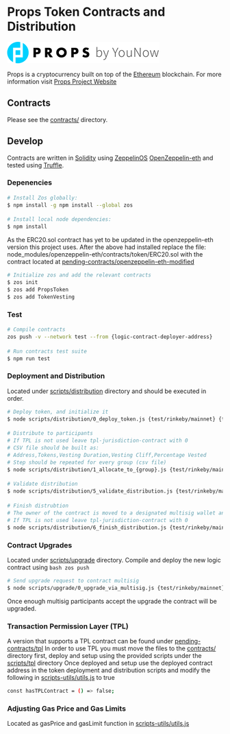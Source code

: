 # Props Token Contracts and Distribution

![Props Token](./props-logo.png?raw=true)

Props is a cryptocurrency built on top of the [Ethereum][ethereum] blockchain.
For more information visit [Props Project Website](https://propsproject.com/)

## Contracts

Please see the [contracts/](contracts) directory.

## Develop

Contracts are written in [Solidity][solidity] using [ZeppelinOS](https://github.com/zeppelinos/zos) [OpenZeppelin-eth](https://github.com/OpenZeppelin/openzeppelin-eth) and tested using [Truffle][truffle].

### Depenencies

```bash
# Install Zos globally:
$ npm install -g npm install --global zos

# Install local node dependencies:
$ npm install
```
As the ERC20.sol contract has yet to be updated in the openzeppelin-eth version this project uses. After the above had installed replace the file:
node_modules/openzeppelin-eth/contracts/token/ERC20.sol with the contract located at [pending-contracts/openzeppelin-eth-modified](pending-contracts/openzeppelin-eth-modified)

```bash
# Initialize zos and add the relevant contracts
$ zos init
$ zos add PropsToken
$ zos add TokenVesting
```
### Test

```bash
# Compile contracts
zos push -v --network test --from {logic-contract-deployer-address}

# Run contracts test suite
$ npm run test
```

### Deployment and Distribution

Located under [scripts/distribution](scripts/distribution) directory and should be executed in order.

```bash
# Deploy token, and initialize it
$ node scripts/distribution/0_deploy_token.js {test/rinkeby/mainnet} {timestamp-from-which-transfers-are-available}

# Distribute to participants
# If TPL is not used leave tpl-jurisdiction-contract with 0
# CSV file should be built as: 
# Address,Tokens,Vesting Duration,Vesting Cliff,Percentage Vested
# Step should be repeated for every group (csv file)
$ node scripts/distribution/1_allocate_to_{group}.js {test/rinkeby/mainnet} {tpl-jurisdiction-contract} {path-to-csv-file}

# Validate distribution
$ node scripts/distribution/5_validate_distribution.js {test/rinkeby/mainnet} group1,group2,...,groupN

# Finish distrubtion
# The owner of the contract is moved to a designated multisig wallet and so do all props not distributed
# If TPL is not used leave tpl-jurisdiction-contract with 0
$ node scripts/distribution/6_finish_distribution.js {test/rinkeby/mainnet} {tpl-jurisdiction-contract} {multisig-address-remaining-props} {multisig-address-contract-owner}
```
### Contract Upgrades

Located under [scripts/upgrade](scripts/upgrade) directory.
Compile and deploy the new logic contract using ```bash zos push```

```bash
# Send upgrade request to contract multisig
$ node scripts/upgrade/0_upgrade_via_multisig.js {test/rinkeby/mainnet} {multisig-address-contract-owner}
```
Once enough multisig participants accept the upgrade the contract will be upgraded.

### Transaction Permission Layer (TPL)

A version that supports a TPL contract can be found under [pending-contracts/tpl](pending-contracts/tpl)
In order to use TPL you must move the files to the [contracts/](contracts) directory first, deploy and setup using the provided scripts under the  [scripts/tpl](scripts/tpl) directory
Once deployed and setup use the deployed contract address in the token deployment and distribution scripts and modify the following in [scripts-utils/utils.js](scripts-utils/utils.js) to true
```bash
const hasTPLContract = () => false;
```

### Adjusting Gas Price and Gas Limits

Located as gasPrice and gasLimit function in [scripts-utils/utils.js](scripts-utils/utils.js)

[ethereum]: https://www.ethereum.org/

[solidity]: https://solidity.readthedocs.io/en/develop/
[truffle]: http://truffleframework.com/
